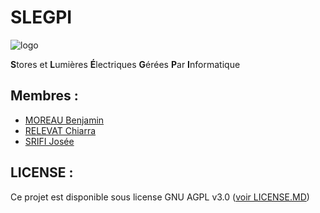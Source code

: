 # SLEGPI
![logo](https://git-iutinfo.unice.fr/woutipoup/slegpi/raw/master/docs/img/logo_slegpi.png "slegpi logo")

**S**tores et **L**umières **É**lectriques **G**érées **P**ar **I**nformatique

## Membres :

- [MOREAU Benjamin](https://git-iutinfo.unice.fr/mb807967)
- [RELEVAT Chiarra](https://git-iutinfo.unice.fr/rc804998)
- [SRIFI Josée](https://git-iutinfo.unice.fr/sj801446)

## LICENSE :

Ce projet est disponible sous license GNU AGPL v3.0 ([voir LICENSE.MD](https://git-iutinfo.unice.fr/woutipoup/slegpi/blob/master/LICENSE.MD))